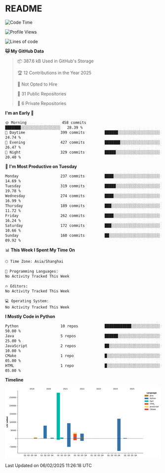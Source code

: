 # README

<!--START_SECTION:waka-->
![Code Time](http://img.shields.io/badge/Code%20Time-1%2C199%20hrs%2031%20mins-blue)

![Profile Views](http://img.shields.io/badge/Profile%20Views-0-blue)

![Lines of code](https://img.shields.io/badge/From%20Hello%20World%20I%27ve%20Written-653.0%20thousand%20lines%20of%20code-blue)

**🐱 My GitHub Data** 

> 📦 387.6 kB Used in GitHub's Storage 
 > 
> 🏆 12 Contributions in the Year 2025
 > 
> 🚫 Not Opted to Hire
 > 
> 📜 31 Public Repositories 
 > 
> 🔑 6 Private Repositories 
 > 
**I'm an Early 🐤** 

```text
🌞 Morning                458 commits         ███████░░░░░░░░░░░░░░░░░░   28.39 % 
🌆 Daytime                399 commits         ██████░░░░░░░░░░░░░░░░░░░   24.74 % 
🌃 Evening                427 commits         ███████░░░░░░░░░░░░░░░░░░   26.47 % 
🌙 Night                  329 commits         █████░░░░░░░░░░░░░░░░░░░░   20.40 % 
```
📅 **I'm Most Productive on Tuesday** 

```text
Monday                   237 commits         ████░░░░░░░░░░░░░░░░░░░░░   14.69 % 
Tuesday                  319 commits         █████░░░░░░░░░░░░░░░░░░░░   19.78 % 
Wednesday                274 commits         ████░░░░░░░░░░░░░░░░░░░░░   16.99 % 
Thursday                 189 commits         ███░░░░░░░░░░░░░░░░░░░░░░   11.72 % 
Friday                   262 commits         ████░░░░░░░░░░░░░░░░░░░░░   16.24 % 
Saturday                 172 commits         ███░░░░░░░░░░░░░░░░░░░░░░   10.66 % 
Sunday                   160 commits         ██░░░░░░░░░░░░░░░░░░░░░░░   09.92 % 
```


📊 **This Week I Spent My Time On** 

```text
🕑︎ Time Zone: Asia/Shanghai

💬 Programming Languages: 
No Activity Tracked This Week

🔥 Editors: 
No Activity Tracked This Week

💻 Operating System: 
No Activity Tracked This Week
```

**I Mostly Code in Python** 

```text
Python                   10 repos            ████████████░░░░░░░░░░░░░   50.00 % 
Java                     5 repos             ██████░░░░░░░░░░░░░░░░░░░   25.00 % 
JavaScript               2 repos             ██░░░░░░░░░░░░░░░░░░░░░░░   10.00 % 
CMake                    1 repo              █░░░░░░░░░░░░░░░░░░░░░░░░   05.00 % 
HTML                     1 repo              █░░░░░░░░░░░░░░░░░░░░░░░░   05.00 % 
```



**Timeline**

![Lines of Code chart](https://raw.githubusercontent.com/XeonHis/XeonHis/main/assets/bar_graph.png)


 Last Updated on 06/02/2025 11:26:18 UTC
<!--END_SECTION:waka-->
